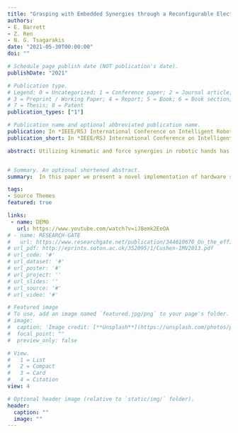 ```yaml
---
title: "Grasping with Embedded Synergies through a Reconfigurable Electric Actuation Topology"
authors:
- E. Barrett
- Z. Ren
- N. G. Tsagarakis
date: "2021-05-30T00:00:00"
doi: ""

# Schedule page publish date (NOT publication's date).
publishDate: "2021"

# Publication type.
# Legend: 0 = Uncategorized; 1 = Conference paper; 2 = Journal article;
# 3 = Preprint / Working Paper; 4 = Report; 5 = Book; 6 = Book section;
# 7 = Thesis; 8 = Patent
publication_types: ["1"]

# Publication name and optional abbreviated publication name.
publication: In *IEEE/RSJ International Conference on Intelligent Robots and Systems (IROS),2021*
publication_short: In *IEEE/RSJ International Conference on Intelligent Robots and Systems (IROS),2021*

abstract: Utilizing kinematic and force synergies in robotic hands has previously been applied with the aim to reduce the dimensionality of the problem for both the motion generation and control and the mechanical implementation of robotic hands. In this paper we present a novel implementation of hardware synergies realized on the actuation level by leveraging on a novel adjustable electric actuation topology principle. The proposed adjustable electric actuation topology enables to realize different actuation synergies by changing the interconnections among the actuators at the electrical/motor driver level. We describe the synergies and their implementation in a port-based context, and elaborate how equivalent hard and soft synergies emerge from the electric power flow within different actuation topologies. We realize the reconfigurable electric actuation topology scheme in the HERI III hand, a novel robust and powerful robotic gripper, also introduced in this paper, resulting in easy to control behaviours like on industrial grippers or underactuated hands, but with the high grasping versatility of fully actuated hands. Finally we present grasping experiments performed on the HERI III hand that clearly show the desired behaviours and validate the innovative proposed scheme.


# Summary. An optional shortened abstract.
summary:  In this paper we present a novel implementation of hardware synergies realized on the actuation level by leveraging on a novel adjustable electric actuation topology principle.

tags:
- Source Themes
featured: true

links:
 - name: DEMO
   url: https://www.youtube.com/watch?v=iJ8emk2EeOA
# - name: RESEARCH-GATE  
#   url: https://www.researchgate.net/publication/344610670_On_the_efficient_control_of_series-parallel_compliant_articulated_robots
# url_pdf: http://eprints.soton.ac.uk/352095/1/Cushen-IMV2013.pdf
# url_code: '#'
# url_dataset: '#'
# url_poster: '#'
# url_project: ''
# url_slides: ''
# url_source: '#'
# url_video: '#'

# Featured image
# To use, add an image named `featured.jpg/png` to your page's folder. 
# image:
#  caption: 'Image credit: [**Unsplash**](https://unsplash.com/photos/pLCdAaMFLTE)'
#  focal_point: ""
#  preview_only: false

# View.
#   1 = List
#   2 = Compact
#   3 = Card
#   4 = Citation
view: 4

# Optional header image (relative to `static/img/` folder).
header:
  caption: ""
  image: ""
---
```



